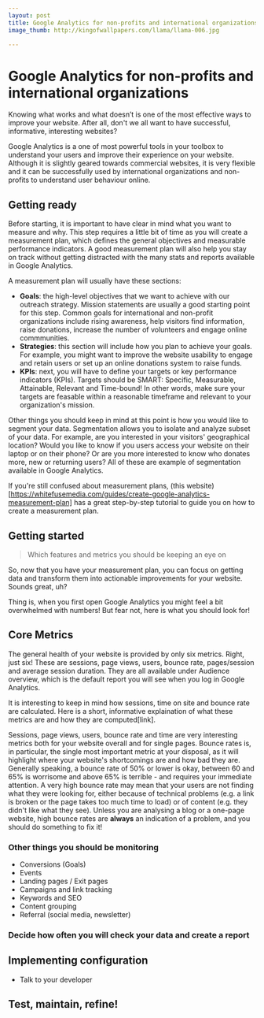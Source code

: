 ```yaml
---
layout: post
title: Google Analytics for non-profits and international organizations
image_thumb: http://kingofwallpapers.com/llama/llama-006.jpg

---
```


# Google Analytics for non-profits and international organizations

Knowing what works and what doesn’t is one of the most effective ways to improve your website. After all, don't we all want to have successful, informative, interesting websites?

Google Analytics is a one of most powerful tools in your toolbox to understand your users and improve their experience on your website. 
Although it is slightly geared towards commercial websites, it is very flexible and it can be successfully used by international organizations and non-profits to understand user behaviour online.

## Getting ready

Before starting, it is important to have clear in mind what you want to measure and why. This step requires a little bit of time as you will create a measurement plan, which defines the general objectives and measurable performance indicators. A good measurement plan will also help you stay on track without getting distracted with the many stats and reports available in Google Analytics.

A measurement plan will usually have these sections:

- **Goals**: the high-level objectives that we want to achieve with our outreach strategy. Mission statements are usually a good starting point for this step. Common goals for international and non-profit organizations include rising awareness, help visitors find information, raise donations, increase the number of volunteers and engage online commmunities.
- **Strategies**: this section will include how you plan to achieve your goals. For example, you might want to improve the website usability to engage and retain users or set up an online donations system to raise funds.
- **KPIs**: next, you will have to define your targets or key performance indicators (KPIs). Targets should be SMART: Specific, Measurable, Attainable, Relevant and Time-bound! In other words, make sure your targets are feasable within a reasonable timeframe and relevant to your organization's mission.

Other things you should keep in mind at this point is how you would like to segment your data. Segmentation allows you to isolate and analyze subset of your data. For example, are you interested in your visitors' geographical location? Would you like to know if you users access your website on their laptop or on their phone? Or are you more interested to know who donates more, new or returning users? All of these are example of segmentation available in Google Analytics.

If you're still confused about measurement plans, (this website)[https://whitefusemedia.com/guides/create-google-analytics-measurement-plan] has a great step-by-step tutorial to guide you on how to create a measurement plan.


## Getting started
> Which features and metrics you should be keeping an eye on

So, now that you have your measurement plan, you can focus on getting data and transform them into actionable improvements for your website. Sounds great, uh?

Thing is, when you first open Google Analytics you might feel a bit overwhelmed with numbers! But fear not, here is what you should look for!

## Core Metrics
The general health of your website is provided by only six metrics. Right, just six! These are sessions, page views, users, bounce rate, pages/session and average session duration. They are all available under Audience overview, which is the default report you will see when you log in Google Analytics.

It is interesting to keep in mind how sessions, time on site and bounce rate are calculated. Here is a short, informative explaination of what these metrics are and how they are computed[link].

Sessions, page views, users, bounce rate and time are very interesting metrics both for your website overall and for single pages. Bounce rates is, in particular, the single most important metric at your disposal, as it will highlight where your website's shortcomings are and how bad they are. Generally speaking, a bounce rate of 50% or lower is okay, between 60 and 65% is worrisome and above 65% is terrible - and requires your immediate attention.
A very high bounce rate may mean that your users are not finding what they were looking for, either because of technical problems (e.g. a link is broken or the page takes too much time to load) or of content (e.g. they didn't like what they see). Unless you are analysing a blog or a one-page website, high bounce rates are **always** an indication of a problem, and you should do something to fix it!

### Other things you should be monitoring

* Conversions (Goals)
* Events
* Landing pages / Exit pages
* Campaigns and link tracking
* Keywords and SEO
* Content grouping
* Referral (social media, newsletter)



### Decide how often you will check your data and create a report

## Implementing configuration

* Talk to your developer

## Test, maintain, refine!


 
